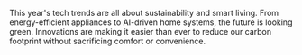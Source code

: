 This year's tech trends are all about sustainability and smart living. From energy-efficient appliances to AI-driven home systems, the future is looking green. Innovations are making it easier than ever to reduce our carbon footprint without sacrificing comfort or convenience.
